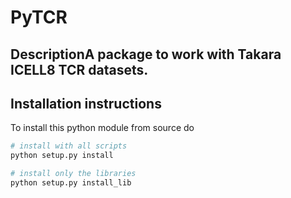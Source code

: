 # PyTCR

## DescriptionA package to work with Takara ICELL8 TCR datasets.

## Installation instructions

To install this python module from source do

```bash
# install with all scripts
python setup.py install

# install only the libraries
python setup.py install_lib
```
